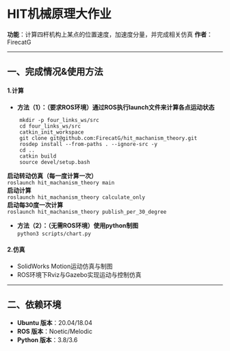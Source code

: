 # HIT机械原理大作业

**功能**：计算四杆机构上某点的位置速度，加速度分量，并完成相关仿真
**作者**：FirecatG


---
## 一、完成情况&使用方法

#### 1.计算
- **方法（1）：（要求ROS环境）通过ROS执行launch文件来计算各点运动状态**
```
	mkdir -p four_links_ws/src
	cd four_links_ws/src
	catkin_init_workspace
	git clone git@github.com:FirecatG/hit_machanism_theory.git
	rosdep install --from-paths . --ignore-src -y
	cd ..
	catkin build
	source devel/setup.bash
```
  **启动转动仿真（每一度计算一次）**  
	`roslaunch hit_machanism_theory main`  
  **启动计算**  
	`roslaunch hit_machanism_theory calculate_only`  
  **启动每30度一次计算**  
	`roslaunch hit_machanism_theory publish_per_30_degree`  


- **方法（2）：（无需ROS环境）使用python制图**  
	`python3 scripts/chart.py`

#### 2.仿真
- SolidWorks Motion运动仿真与制图
- ROS环境下Rviz与Gazebo实现运动与控制仿真

---

## 二、依赖环境
- **Ubuntu 版本**：20.04/18.04
- **ROS 版本**：Noetic/Melodic
- **Python 版本**：3.8/3.6
